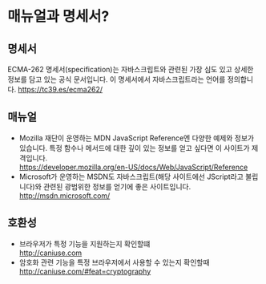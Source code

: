 # 매뉴얼과 명세서?
## 명세서
ECMA-262 명세서(specification)는 자바스크립트와 관련된 가장 심도 있고 상세한 정보를 담고 있는 공식 문서입니다. 이 명세서에서 자바스크립트라는 언어를 정의합니다. https://tc39.es/ecma262/

## 매뉴얼
- Mozilla 재단이 운영하는 MDN JavaScript Reference엔 다양한 예제와 정보가 있습니다. 특정 함수나 메서드에 대한 깊이 있는 정보를 얻고 싶다면 이 사이트가 제격입니다.<br>
 https://developer.mozilla.org/en-US/docs/Web/JavaScript/Reference
 - Microsoft가 운영하는 MSDN도 자바스크립트(해당 사이트에선 JScript라고 불립니다)와 관련된 광범위한 정보를 얻기에 좋은 사이트입니다. http://msdn.microsoft.com/

 ## 호환성 
 - 브라우저가 특정 기능을 지원하는지 확인할떄<br>
    http://caniuse.com
 - 암호화 관련 기능을 특정 브라우저에서 사용할 수 있는지 확인할때<br>
    http://caniuse.com/#feat=cryptography
